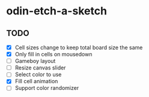 # odin-etch-a-sketch

## TODO
- [x] Cell sizes change to keep total board size the same
- [x] Only fill in cells on mousedown
- [ ] Gameboy layout 
- [ ] Resize canvas slider
- [ ] Select color to use 
- [x] Fill cell animation
- [ ] Support color randomizer
